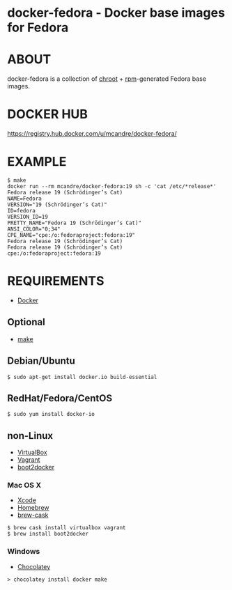 # docker-fedora - Docker base images for Fedora

# ABOUT

docker-fedora is a collection of [chroot](http://man.cx/chroot) + [rpm](http://man.cx/rpm)-generated Fedora base images.

# DOCKER HUB

https://registry.hub.docker.com/u/mcandre/docker-fedora/

# EXAMPLE

```
$ make
docker run --rm mcandre/docker-fedora:19 sh -c 'cat /etc/*release*'
Fedora release 19 (Schrödinger’s Cat)
NAME=Fedora
VERSION="19 (Schrödinger’s Cat)"
ID=fedora
VERSION_ID=19
PRETTY_NAME="Fedora 19 (Schrödinger’s Cat)"
ANSI_COLOR="0;34"
CPE_NAME="cpe:/o:fedoraproject:fedora:19"
Fedora release 19 (Schrödinger’s Cat)
Fedora release 19 (Schrödinger’s Cat)
cpe:/o:fedoraproject:fedora:19
```

# REQUIREMENTS

* [Docker](https://www.docker.com/)

## Optional

* [make](http://www.gnu.org/software/make/)

## Debian/Ubuntu

```
$ sudo apt-get install docker.io build-essential
```

## RedHat/Fedora/CentOS

```
$ sudo yum install docker-io
```

## non-Linux

* [VirtualBox](https://www.virtualbox.org/)
* [Vagrant](https://www.vagrantup.com/)
* [boot2docker](http://boot2docker.io/)

### Mac OS X

* [Xcode](http://itunes.apple.com/us/app/xcode/id497799835?ls=1&mt=12)
* [Homebrew](http://brew.sh/)
* [brew-cask](http://caskroom.io/)

```
$ brew cask install virtualbox vagrant
$ brew install boot2docker
```

### Windows

* [Chocolatey](https://chocolatey.org/)

```
> chocolatey install docker make
```
